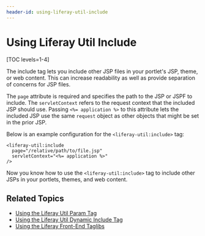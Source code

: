 ```yaml
---
header-id: using-liferay-util-include
---
```


# Using Liferay Util Include

[TOC levels=1-4]

The include tag lets you include other JSP files in your portlet's JSP, theme, 
or web content. This can increase readability as well as provide separation of 
concerns for JSP files. 

The `page` attribute is required and specifies the path to the JSP or JSPF to 
include. The `servletContext` refers to the request context that the included 
JSP should use. Passing `<%= application %>` to this attribute lets the included 
JSP use the same `request` object as other objects that might be set in the 
prior JSP. 

Below is an example configuration for the `<liferay-util:include>` tag:

```markup
<liferay-util:include 
  page="/relative/path/to/file.jsp" 
  servletContext="<%= application %>"
/>
```

Now you know how to use the `<liferay-util:include>` tag to include other JSPs 
in your portlets, themes, and web content. 

## Related Topics

- [Using the Liferay Util Param Tag](/docs/7-2/reference/-/knowledge_base/r/using-liferay-util-param)
- [Using the Liferay Util Dynamic Include Tag](/docs/7-2/reference/-/knowledge_base/r/using-liferay-util-dynamic-include)
- [Using the Liferay Front-End Taglibs](/docs/7-2/reference/-/knowledge_base/r/using-liferay-front-end-taglibs-in-your-portlet)
